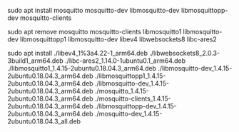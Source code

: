 sudo apt install mosquitto mosquitto-dev libmosquitto-dev libmosquittopp-dev mosquitto-clients


sudo apt remove mosquitto mosquitto-clients libmosquitto1 libmosquitto-dev libmosquittopp1 libmosquitto-dev libev4 libwebsockets8 libc-ares2

sudo apt install ./libev4_1%3a4.22-1_arm64.deb ./libwebsockets8_2.0.3-3build1_arm64.deb ./libc-ares2_1.14.0-1ubuntu0.1_arm64.deb ./libmosquitto1_1.4.15-2ubuntu0.18.04.3_arm64.deb ./libmosquitto-dev_1.4.15-2ubuntu0.18.04.3_arm64.deb ./libmosquittopp1_1.4.15-2ubuntu0.18.04.3_arm64.deb ./libmosquitto-dev_1.4.15-2ubuntu0.18.04.3_arm64.deb ./mosquitto_1.4.15-2ubuntu0.18.04.3_arm64.deb ./mosquitto-clients_1.4.15-2ubuntu0.18.04.3_arm64.deb ./libmosquittopp-dev_1.4.15-2ubuntu0.18.04.3_arm64.deb ./mosquitto-dev_1.4.15-2ubuntu0.18.04.3_all.deb
